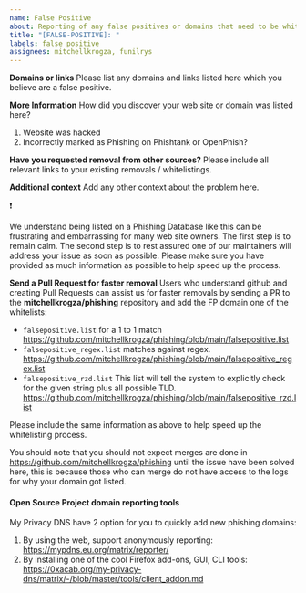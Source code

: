 ```yaml
---
name: False Positive
about: Reporting of any false positives or domains that need to be whitelisted
title: "[FALSE-POSITIVE]: "
labels: false positive
assignees: mitchellkrogza, funilrys
---
```


**Domains or links**
Please list any domains and links listed here which you believe are a false positive.

**More Information**
How did you discover your web site or domain was listed here?
1. Website was hacked
2. Incorrectly marked as Phishing on Phishtank or OpenPhish?

**Have you requested removal from other sources?**
Please include all relevant links to your existing removals / whitelistings.

**Additional context**
Add any other context about the problem here.

:exclamation:

We understand being listed on a Phishing Database like this can be frustrating and embarrassing for many web site owners. The first step is to remain calm. The second step is to rest assured one of our maintainers will address your issue as soon as possible. Please make sure you have provided as much information as possible to help speed up the process.

**Send a Pull Request for faster removal**
Users who understand github and creating Pull Requests can assist us for faster removals by sending a PR to the **mitchellkrogza/phishing** repository and add the FP domain one of the whitelists:
- `falsepositive.list` for a 1 to 1  match https://github.com/mitchellkrogza/phishing/blob/main/falsepositive.list
- `falsepositive_regex.list` matches against regex. https://github.com/mitchellkrogza/phishing/blob/main/falsepositive_regex.list
- `falsepositive_rzd.list` This list will tell the system to explicitly check for the given string plus all possible TLD. https://github.com/mitchellkrogza/phishing/blob/main/falsepositive_rzd.list

Please include the same information as above to help speed up the whitelisting process.

You should note that you should not expect merges are done in https://github.com/mitchellkrogza/phishing until the issue have been solved here, this is because those who can merge do not have access to the logs for why your domain got listed.

#### Open Source Project domain reporting tools
My Privacy DNS have 2 option for you to quickly add new phishing domains:

1. By using the web, support anonymously reporting: https://mypdns.eu.org/matrix/reporter/
2. By installing one of the cool Firefox add-ons, GUI, CLI tools: https://0xacab.org/my-privacy-dns/matrix/-/blob/master/tools/client_addon.md
